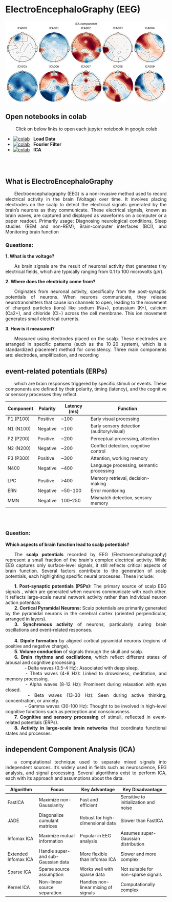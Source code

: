 # **ElectroEncephaloGraphy (EEG)**

<img align='center' width='800' src="https://github.com/Mhddaraaa/start/blob/main/ElectroEncephaloGraphy(EEG)/ICA.png">
<br>

## Open notebooks in colab
<p align='justify'>
    &emsp;&emsp; Click on below links to open each jupyter notebook in google colab
</p>

[logo]: https://colab.research.google.com/assets/colab-badge.svg

- [![colab][logo]](https://colab.research.google.com/github/Mhddaraaa/start/blob/main/ElectroEncephaloGraphy(EEG)/1_MNE_loadData.ipynb) &nbsp; **Load Data**
- [![colab][logo]](https://colab.research.google.com/github/Mhddaraaa/start/blob/main/ElectroEncephaloGraphy(EEG)/2_MNE_filterDataFourier.ipynb) &nbsp; **Fourier Filter**
- [![colab][logo]](https://colab.research.google.com/github/Mhddaraaa/start/blob/main/ElectroEncephaloGraphy(EEG)/3_MNE_ICA.ipynb) &nbsp; **ICA**



<br><br>

##	**What is ElectroEncephaloGraphy**

<p align='justify'>
    &emsp;&emsp;Electroencephalography (EEG) is a non-invasive method used to record electrical activity in the brain (Voltage) over time.
  It involves placing electrodes on the scalp to detect the electrical signals generated by the brain’s neurons as they communicate.
  These electrical signals, known as brain waves, are captured and displayed as waveforms on a computer or a paper readout.
Primarily usage: Diagnosing neurological conditions, Sleep studies (REM and non-REM), Brain-computer interfaces (BCI), and Monitoring brain function
</p>

###	**Questions:**

**1.	What is the voltage?**
<p align='justify'>
    &emsp;&emsp;As brain signals are the result of neuronal activity that generates tiny electrical fields, which are typically ranging from
  0.1 to 100 microvolts (µV).
</p>

**2.	Where does the electricity come from?**
<p align='justify'>
    &emsp;&emsp;Originates from neuronal activity, specifically from the post-synaptic potentials of neurons. When neurons communicate,
  they release neurotransmitters that cause ion channels to open, leading to the movement of charged particles (ions) like sodium (Na+), potassium (K+), calcium (Ca2+), and chloride (Cl−) across the cell membrane. This ion movement generates small electrical currents.
</p>

**3.	How is it measured?**
<p align='justify'>
    &emsp;&emsp;Measured using electrodes placed on the scalp. These electrodes are arranged in specific patterns (such as the 10-20 system),
  which is a standardized placement method for consistency. Three main components are: electrodes, amplification, and recording
</p>

## **event-related potentials (ERPs)**
<p align='justify'>
    &emsp;&emsp;which are brain responses triggered by specific stimuli or events. These components are defined by their polarity, timing (latency),
  and the cognitive or sensory processes they reflect.
</p>

|Component |	Polarity |	Latency (ms) |	Function|
|----------|-----------|---------------|----------|
P1 (P100) |	Positive |	~100 |	Early visual processing
N1 (N100) |	Negative	| ~100 |	Early sensory detection (auditory/visual)
P2 (P200)	| Positive |	~200 |	Perceptual processing, attention
N2 (N200)	| Negative |	~200	| Conflict detection, cognitive control
P3 (P300) |	Positive |	~300 |	Attention, working memory
N400 |	Negative	| ~400 |	Language processing, semantic processing
LPC |	Positive |	>400 |	Memory retrieval, decision-making
ERN |	Negative |	~50-100 |	Error monitoring
MMN |	Negative |	100–250 |	Mismatch detection, sensory memory

<br><br>

###	**Question:**
**Which aspects of brain function lead to scalp potentials?**
<p align='justify'>
    &emsp;&emsp;The <b>scalp potentials</b> recorded by EEG (Electroencephalography) represent a small fraction of the brain's
  complex electrical activity. While EEG captures only surface-level signals, it still reflects critical aspects of brain function. 
Several factors contribute to the generation of scalp potentials, each highlighting specific neural processes. These include:
</p>

<p align='justify'>
    &emsp;&emsp;<b>1.	Post-synaptic potentials (PSPs):</b> The primary source of scalp EEG signals , which are generated when neurons communicate with each other.
  it reflects large-scale neural network activity rather than individual neuron action potentials <br>
    &emsp;&emsp;<b>2.	Cortical Pyramidal Neurons:</b> Scalp potentials are primarily generated by the pyramidal neurons in the cerebral cortex
  (oriented perpendicular, arranged in layers). <br>
    &emsp;&emsp;<b>3.	Synchronous activity</b> of neurons, particularly during brain oscillations and event-related responses. <br><br>
    &emsp;&emsp;<b>4.	Dipole formation</b> by aligned cortical pyramidal neurons (regions of positive and negative charge).<br>
    &emsp;&emsp;<b>5.	Volume conduction</b> of signals through the skull and scalp.<br>
    &emsp;&emsp;<b>6.	Brain rhythms and oscillations</b>, which reflect different states of arousal and cognitive processing.<br>
    &emsp;&emsp;&emsp;&emsp; - Delta waves (0.5-4 Hz): Associated with deep sleep.<br>
    &emsp;&emsp;&emsp;&emsp; - Theta waves (4-8 Hz): Linked to drowsiness, meditation, and memory processing.<br>
    &emsp;&emsp;&emsp;&emsp; - Alpha waves (8-12 Hz): Prominent during relaxation with eyes closed.<br>
    &emsp;&emsp;&emsp;&emsp; - Beta waves (13-30 Hz): Seen during active thinking, concentration, or anxiety.<br>
    &emsp;&emsp;&emsp;&emsp; - Gamma waves (30-100 Hz): Thought to be involved in high-level cognitive functions such as perception and consciousness.<br>
    &emsp;&emsp;<b>7.	Cognitive and sensory processing</b> of stimuli, reflected in event-related potentials (ERPs).<br>
    &emsp;&emsp;<b>8.	Activity in large-scale brain networks</b> that coordinate functional states and processes.
</p>

## **independent Component Analysis (ICA)**

<p align='justify'>
    &emsp;&emsp;a computational technique used to separate mixed signals into independent sources. It’s widely used in fields such as neuroscience, EEG analysis, and signal processing. Several algorithms exist to perform ICA, each with its approach and assumptions about the data.
</p>


|Algorithm | Focus | Key Advantage | Key Disadvantage|
|----------|-------|---------------|-----------------|
|FastICA | Maximize non-Gaussianity | Fast and efficient | Sensitive to initialization and noise|
|JADE | Diagonalize cumulant matrices | Robust for high-dimensional data |	Slower than FastICA
Infomax ICA | Maximize mutual information | Popular in EEG analysis | Assumes super-Gaussian distribution
Extended Infomax ICA | Handle super- and sub-Gaussian data | More flexible than Infomax ICA | Slower and more complex
Sparse ICA | Sparse source assumption | Works well with sparse data | Not suitable for non-sparse signals
Kernel ICA | Non-linear source separation | Handles non-linear mixing of signals | Computationally complex






<p align='justify'>
    &emsp;&emsp;
</p>

<img align='center' width='100' src="">


<br>
<br>
<br>
